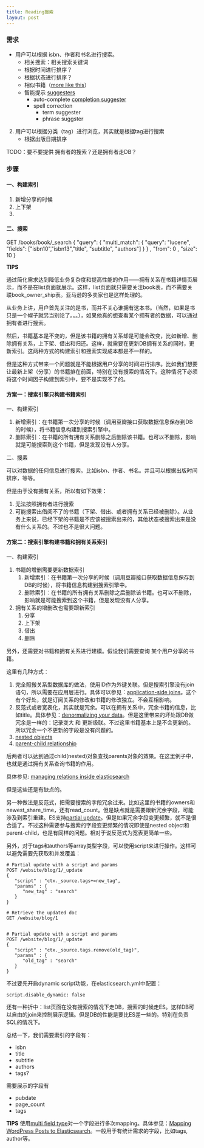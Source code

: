 ```yaml
---
title: Reading搜索
layout: post
---
```


### 需求

* 用户可以根据 isbn、作者和书名进行搜索。
	* 相关搜索：相关搜索关键词
	* 根据时间进行排序？
	* 根据状态进行排序？
	* 相似书籍（[more like this](http://www.elasticsearch.org/guide/en/elasticsearch/reference/current/search-more-like-this.html)）
	* 智能提示 [suggesters](http://www.elasticsearch.org/guide/en/elasticsearch/reference/current/search-suggesters.html)
		* auto-complete [completion suggester](http://www.elasticsearch.org/guide/en/elasticsearch/reference/current/search-suggesters-completion.html)
		* spell correction
			* term suggester
			* phrase suggster
2. 用户可以根据分类（tag）进行浏览，其实就是根据tag进行搜索
	* 根据出版日期排序

TODO：要不要提供 拥有者的搜索？还是拥有者走DB？

### 步骤

#### 一、构建索引

1. 新增分享的时候
2. 上下架
3. 


#### 二、搜索

GET /books/book/_search
{
  "query": {
    "multi_match": {
      "query": "lucene",
      "fields": ["isbn10","isbn13","title", "subtitle", "authors"]
    }
  }
  , "from": 0
  , "size": 10
}


**TIPS**

通过简化需求达到降低业务复杂度和提高性能的作用——拥有关系在书籍详情页展示，而不是在list页面就展示。这样，list页面就只需要关注book表，而不需要关联book_owner_ship表。亚马逊的多卖家也是这样处理的。

从业务上讲，用户首先关注的是书，而并不关心谁拥有这本书。（当然，如果是书只是一个幌子就另当别论了。。。），如果他真的想查看某个拥有者的数据，可以通过拥有者进行搜索。

然后，书籍基本是不变的，但是该书籍的拥有关系却是可能会改变，比如新增、删除拥有关系，上下架、借出和归还。这样，就需要在更新DB拥有关系的同时，更新索引。这两种方式的构建索引和搜索实现成本都是不一样的。

但是这种方式带来一个问题就是不能根据用户分享的时间进行排序。比如我们想要让最新上架（分享）的书籍排在前面，特别在没有搜索的情况下。这种情况下必须将这个时间因子构建到索引中，要不是实现不了的。

#### 方案一：搜索引擎只构建书籍索引

一、构建索引

1. 新增索引：在书籍第一次分享的时候（调用豆瓣接口获取数据信息保存到DB的时候），将书籍信息构建到搜索引擎中。
2. 删除索引：在书籍的所有拥有关系删除之后删除该书籍。也可以不删除，影响就是可能搜索到这个书籍，但是发现没有人分享。

二、搜素

可以对数据的任何信息进行搜索。比如isbn、作者、书名。并且可以根据出版时间排序，等等。

但是由于没有拥有关系，所以有如下效果：

1. 无法按照拥有者进行搜索
2. 可能搜索出借阅不了的书籍（下架、借出、或者拥有关系已经被删除）。从业务上来说，已经下架的书籍是不应该被搜索出来的，其他状态被搜索出来是没有什么关系的。不过也不是很大问题。


#### 方案二：搜索引擎构建书籍和拥有关系索引

一、构建索引

1. 书籍的增删需要更新数据索引
	1. 新增索引：在书籍第一次分享的时候（调用豆瓣接口获取数据信息保存到DB的时候），将书籍信息构建到搜索引擎中。
	2. 删除索引：在书籍的所有拥有关系删除之后删除该书籍。也可以不删除，影响就是可能搜索到这个书籍，但是发现没有人分享。
2. 拥有关系的增删改也需要跟新索引
	1. 分享
	2. 上下架
	3. 借出
	4. 删除

另外，还需要对书籍和拥有关系进行建模。假设我们需要查询 某个用户分享的书籍。

这里有几种方式：

1. 完全照搬关系型数据库的做法，使用ID作为外键关联。但是搜索引擎没有join语句，所以需要在应用层进行。具体可以参见：[application-side joins](http://www.elasticsearch.org/guide/en/elasticsearch/guide/current/application-joins.html)。这个有个好处，就是订阅关系的修改和书籍的修改独立。不会互相影响。
2. 反范式或者宽表化，其实就是冗余。可以在拥有关系中，冗余书籍的信息，比如title。具体参见：[denormalizing your data](http://www.elasticsearch.org/guide/en/elasticsearch/guide/current/denormalization.html)。但是这里带来的坏处跟DB做冗余是一样的：记录变大 和 更新级联。不过这里书籍基本上是不会更新的。所以冗余一个不更新的字段是没有问题的。
3. [nested objects](http://www.elasticsearch.org/guide/en/elasticsearch/guide/current/nested-objects.html)
4. [parent-child relationship](http://www.elasticsearch.org/guide/en/elasticsearch/guide/current/parent-child.html)

后两者可以达到通过child(nested)对象查找parents对象的效果。在这里例子中，也就是通过拥有关系查询书籍的作用。

具体参见: [managing relations inside elasticsearch](http://www.elasticsearch.org/blog/managing-relations-inside-elasticsearch/)

但是这些还是有缺点的。

另一种做法是反范式，把需要搜索的字段冗余过来。比如这里的书籍的owners和newest_share_time，还有read_count。但是缺点就是需要跟新冗余字段，可能涉及到索引重建。ES支持[partial update](http://www.elasticsearch.org/guide/en/elasticsearch/guide/current/partial-updates.html)。但是如果冗余字段变更频繁，就不是很合适了。不过这种需要参与搜索的字段变更频繁的情况即使是nested object和parent-child，也是有同样的问题。相对于说反范式为宽表更简单一些。

另外，对于tags和authors等array类型字段，可以使用script来进行操作。这样可以避免需要先获取和并发覆盖：

	# Partial update with a script and params
	POST /website/blog/1/_update
	{
	   "script" : "ctx._source.tags+=new_tag",
	   "params" : {
	      "new_tag" : "search"
	   }
	}

	# Retrieve the updated doc
	GET /website/blog/1


	# Partial update with a script and params
	POST /website/blog/1/_update
	{
	   "script" : "ctx._source.tags.remove(old_tag)",
	   "params" : {
	      "old_tag" : "search"
	   }
	}

不过要先开启dynamic script功能，在elasticsearch.yml中配置：

	script.disable_dynamic: false


还有一种折中：list页面在没有搜索的情况下走DB，搜索的时候走ES。这样DB可以自由的join来控制展示逻辑。但是DB的性能是要比ES差一些的。特别在负责SQL的情况下。

总结一下，我们需要索引的字段有：

* isbn
* title
* subtitle
* authors
* tags?

需要展示的字段有

* pubdate
* page_count
* tags

**TIPS** 使用[multi field type](http://www.elasticsearch.org/guide/en/elasticsearch/reference/0.90/mapping-multi-field-type.html)对一个字段进行多次mapping。具体参见：[Mapping WordPress Posts to Elasticsearch](http://gibrown.wordpress.com/2013/04/17/mapping-wordpress-posts-to-elasticsearch/)。一般用于有统计需求的字段，比如tags, author等。